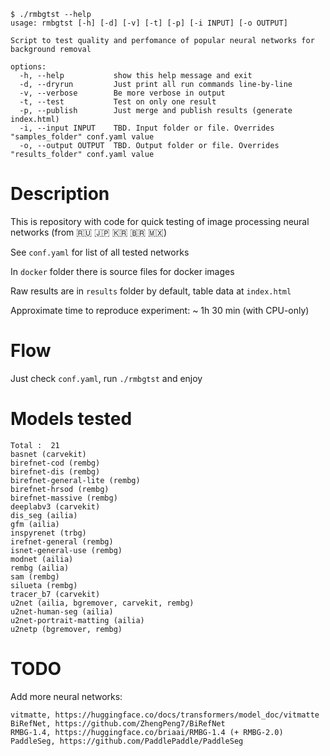 ```
$ ./rmbgtst --help
usage: rmbgtst [-h] [-d] [-v] [-t] [-p] [-i INPUT] [-o OUTPUT]

Script to test quality and perfomance of popular neural networks for background removal

options:
  -h, --help           show this help message and exit
  -d, --dryrun         Just print all run commands line-by-line
  -v, --verbose        Be more verbose in output
  -t, --test           Test on only one result
  -p, --publish        Just merge and publish results (generate index.html)
  -i, --input INPUT    TBD. Input folder or file. Overrides "samples_folder" conf.yaml value
  -o, --output OUTPUT  TBD. Output folder or file. Overrides "results_folder" conf.yaml value
```

# Description

This is repository with code for quick testing of image processing neural networks (from 🇷🇺 🇯🇵 🇰🇷 🇧🇷 🇲🇽)

See `conf.yaml` for list of all tested networks

In `docker` folder there is source files for docker images

Raw results are in `results` folder by default, table data at `index.html`

Approximate time to reproduce experiment: ~ 1h 30 min (with CPU-only)

# Flow

Just check `conf.yaml`, run `./rmbgtst` and enjoy

# Models tested

```
Total :  21
basnet (carvekit)
birefnet-cod (rembg)
birefnet-dis (rembg)
birefnet-general-lite (rembg)
birefnet-hrsod (rembg)
birefnet-massive (rembg)
deeplabv3 (carvekit)
dis_seg (ailia)
gfm (ailia)
inspyrenet (trbg)
irefnet-general (rembg)
isnet-general-use (rembg)
modnet (ailia)
rembg (ailia)
sam (rembg)
silueta (rembg)
tracer_b7 (carvekit)
u2net (ailia, bgremover, carvekit, rembg)
u2net-human-seg (ailia)
u2net-portrait-matting (ailia)
u2netp (bgremover, rembg)
```

# TODO

Add more neural networks:

```
vitmatte, https://huggingface.co/docs/transformers/model_doc/vitmatte
BiRefNet, https://github.com/ZhengPeng7/BiRefNet
RMBG-1.4, https://huggingface.co/briaai/RMBG-1.4 (+ RMBG-2.0)
PaddleSeg, https://github.com/PaddlePaddle/PaddleSeg
```
